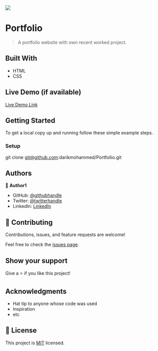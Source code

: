 ![](https://img.shields.io/badge/Microverse-blueviolet)

# Portfolio

> A portfolio website with own recent worked project.

## Built With

- HTML
- CSS

## Live Demo (if available)

[Live Demo Link](https://livedemo.com)

## Getting Started

To get a local copy up and running follow these simple example steps.

### Setup

git clone git@github.com:darikmohammed/Portfoilio.git

## Authors

👤 **Author1**

- GitHub: [@githubhandle](https://github.com/darikmohammed)
- Twitter: [@twitterhandle](https://twitter.com/r_darik)
- LinkedIn: [LinkedIn](www.linkedin.com/in/darik-mohammed-57352120b)

## 🤝 Contributing

Contributions, issues, and feature requests are welcome!

Feel free to check the [issues page](../../issues/).

## Show your support

Give a ⭐️ if you like this project!

## Acknowledgments

- Hat tip to anyone whose code was used
- Inspiration
- etc

## 📝 License

This project is [MIT](./MIT.md) licensed.
